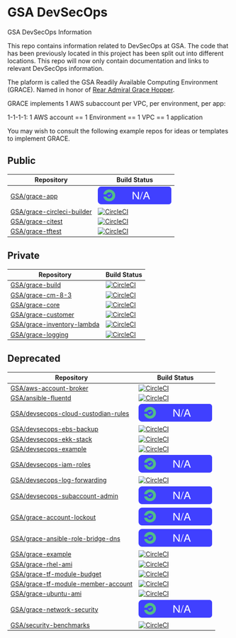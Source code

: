 # GSA DevSecOps

GSA DevSecOps Information

This repo contains information related to DevSecOps at GSA. The code that has been previously located in this project has been split out into different locations. This repo will now only contain documentation and links to relevant DevSecOps information.

The plaform is called the GSA Readily Available Computing Environment (GRACE).
Named in honor of [Rear Admiral Grace Hopper](https://en.wikipedia.org/wiki/Grace_Hopper).

GRACE implements 1 AWS subaccount per VPC, per environment, per app:

1-1-1-1:
1 AWS account == 1 Environment == 1 VPC == 1 application

You may wish to consult the following example repos for ideas or templates to implement GRACE.

## Public ##
| Repository | Build Status |
| ---------- | ------------ |
| [GSA/grace-app](https://github.com/GSA/grace-app) | ![No Builds](images/na.svg) |
| [GSA/grace-circleci-builder](https://github.com/GSA/grace-circleci-builder) | [![CircleCI](https://circleci.com/gh/GSA/grace-circleci-builder.svg?style=svg)](https://circleci.com/gh/GSA/grace-circleci-builder) |
| [GSA/grace-citest](https://github.com/GSA/grace-citest) | [![CircleCI](https://circleci.com/gh/GSA/grace-citest.svg?style=svg)](https://circleci.com/gh/GSA/grace-citest) |
| [GSA/grace-tftest](https://github.com/GSA/grace-tftest) | [![CircleCI](https://circleci.com/gh/GSA/grace-tftest.svg?style=svg)](https://circleci.com/gh/GSA/grace-tftest) |

## Private ##
| Repository | Build Status |
| ---------- | ------------ |
| [GSA/grace-build](https://github.com/GSA/grace-build) | [![CircleCI](https://circleci.com/gh/GSA/grace-build.svg?style=svg&circle-token=6b07cc7993c4c038236c25c794e6b7ba334cc83d)](https://circleci.com/gh/GSA/grace-build) |
| [GSA/grace-cm-8-3](https://github.com/GSA/grace-cm-8-3) | [![CircleCI](https://circleci.com/gh/GSA/grace-cm-8-3.svg?style=svg&circle-token=34f81cb9295348a09e3ef7cc7b1366667519f208)](https://circleci.com/gh/GSA/grace-cm-8-3) |
| [GSA/grace-core](https://github.com/GSA/grace-core) | [![CircleCI](https://circleci.com/gh/GSA/grace-core.svg?style=svg&circle-token=d0bdc1c9e646280312a4a8254f7c8d4698c8729f)](https://circleci.com/gh/GSA/grace-core) |
| [GSA/grace-customer](https://github.com/GSA/grace-customer) | [![CircleCI](https://circleci.com/gh/GSA/grace-customer.svg?style=svg&circle-token=7e53b3a7f13a014a3dabbcd56a6e27120ba1d405)](https://circleci.com/gh/GSA/grace-customer) |
| [GSA/grace-inventory-lambda](https://github.com/GSA/grace-inventory-lambda) | [![CircleCI](https://circleci.com/gh/GSA/grace-inventory-lambda.svg?style=svg&circle-token=f42001ceadc8013191d56097c18d356b202e706e)](https://circleci.com/gh/GSA/grace-inventory-lambda) |
| [GSA/grace-logging](https://github.com/GSA/grace-logging) | [![CircleCI](https://circleci.com/gh/GSA/grace-logging.svg?style=svg&circle-token=fe4919d129e0a79d08448086f540b960a845a4b2)](https://circleci.com/gh/GSA/grace-logging) |

## Deprecated ##
| Repository | Build Status |
| ---------- | ------------ |
| [GSA/aws-account-broker](https://github.com/GSA/aws-account-broker) | [![CircleCI](https://circleci.com/gh/GSA/aws-account-broker.svg?style=svg)](https://circleci.com/gh/GSA/aws-account-broker) |
| [GSA/ansible-fluentd](https://github.com/GSA/ansible-fluentd) | [![CircleCI](https://circleci.com/gh/GSA/ansible-fluentd.svg?style=svg)](https://circleci.com/gh/GSA/ansible-fluentd) |
| [GSA/devsecops-cloud-custodian-rules](https://github.com/GSA/devsecops-cloud-custodian-rules) | ![No Builds](images/na.svg) |
| [GSA/devsecops-ebs-backup](https://github.com/GSA/devsecops-ebs-backup) | [![CircleCI](https://circleci.com/gh/GSA/devsecops-ebs-backup.svg?style=svg)](https://circleci.com/gh/GSA/devsecops-ebs-backup) |
| [GSA/devsecops-ekk-stack](https://github.com/GSA/devsecops-ekk-stack) | [![CircleCI](https://circleci.com/gh/GSA/devsecops-ekk-stack.svg?style=svg)](https://circleci.com/gh/GSA/devsecops-ekk-stack) |
| [GSA/devsecops-example](https://github.com/GSA/devsecops-example) | [![CircleCI](https://circleci.com/gh/GSA/devsecops-example.svg?style=svg)](https://circleci.com/gh/GSA/devsecops-example) |
| [GSA/devsecops-iam-roles](https://github.com/GSA/devsecops-iam-roles) | ![No Builds](images/na.svg) |
| [GSA/devsecops-log-forwarding](https://github.com/GSA/devsecops-log-forwarding) | [![CircleCI](https://circleci.com/gh/GSA/devsecops-log-forwarding.svg?style=svg)](https://circleci.com/gh/GSA/devsecops-log-forwarding) |
| [GSA/devsecops-subaccount-admin](https://github.com/GSA/devsecops-subaccount-admin) | ![No Builds](images/na.svg) |
| [GSA/grace-account-lockout](https://github.com/grace-account-lockout) | ![No Builds](images/na.svg) |
| [GSA/grace-ansible-role-bridge-dns](https://github.com/GSA/grace-ansible-role-bridge-dns) | ![No Builds](images/na.svg) |
| [GSA/grace-example](https://github.com/GSA/grace-example) | [![CircleCI](https://circleci.com/gh/GSA/grace-example.svg?style=svg)](https://circleci.com/gh/GSA/grace-example) |
| [GSA/grace-rhel-ami](https://github.com/GSA/grace-rhel-ami) | [![CircleCI](https://circleci.com/gh/GSA/grace-rhel-ami.svg?style=svg)](https://circleci.com/gh/GSA/grace-rhel-ami) |
| [GSA/grace-tf-module-budget](https://github.com/GSA/grace-tf-module-budget) | [![CircleCI](https://circleci.com/gh/GSA/grace-tf-module-budget.svg?style=svg)](https://circleci.com/gh/GSA/grace-tf-module-budget) |
| [GSA/grace-tf-module-member-account](https://github.com/GSA/grace-tf-module-member-account) | [![CircleCI](https://circleci.com/gh/GSA/grace-tf-module-member-account.svg?style=svg)](https://circleci.com/gh/GSA/grace-tf-module-member-account) |
| [GSA/grace-ubuntu-ami](https://github.com/GSA/grace-ubuntu-ami) | [![CircleCI](https://circleci.com/gh/GSA/grace-ubuntu-ami.svg?style=svg)](https://circleci.com/gh/GSA/grace-ubuntu-ami) |
| [GSA/grace-network-security](https://github.com/GSA/grace-network-security) | ![No Builds](images/na.svg) |
| [GSA/security-benchmarks](https://github.com/GSA/security-benchmarks) | [![CircleCI](https://circleci.com/gh/GSA/security-benchmarks.svg?style=svg)](https://circleci.com/gh/GSA/security-benchmarks) |
